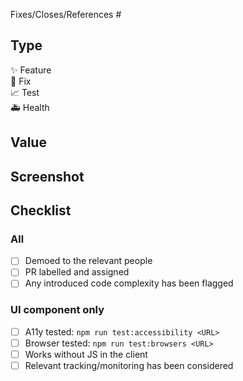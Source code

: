 Fixes/Closes/References #

## Type
<!-- delete as appropriate -->
✨ Feature  
🔧 Fix  
📈 Test  
🚑 Health

## Value
<!-- how does this add value? -->

## Screenshot
<!-- drag screenshot here -->

## Checklist
### All
- [ ] Demoed to the relevant people
- [ ] PR labelled and assigned
- [ ] Any introduced code complexity has been flagged

<!-- delete below if not UI -->
### UI component only
- [ ] A11y tested: `npm run test:accessibility <URL>`
- [ ] Browser tested: `npm run test:browsers <URL>`
- [ ] Works without JS in the client
- [ ] Relevant tracking/monitoring has been considered
